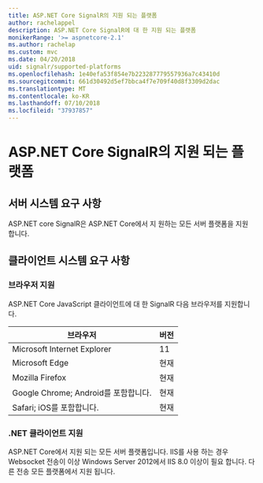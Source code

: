 ```yaml
---
title: ASP.NET Core SignalR의 지원 되는 플랫폼
author: rachelappel
description: ASP.NET Core SignalR에 대 한 지원 되는 플랫폼
monikerRange: '>= aspnetcore-2.1'
ms.author: rachelap
ms.custom: mvc
ms.date: 04/20/2018
uid: signalr/supported-platforms
ms.openlocfilehash: 1e40efa53f854e7b223287779557936a7c43410d
ms.sourcegitcommit: 661d30492d5ef7bbca4f7e709f40d8f3309d2dac
ms.translationtype: MT
ms.contentlocale: ko-KR
ms.lasthandoff: 07/10/2018
ms.locfileid: "37937857"
---
```

# <a name="aspnet-core-signalr-supported-platforms"></a>ASP.NET Core SignalR의 지원 되는 플랫폼

## <a name="server-system-requirements"></a>서버 시스템 요구 사항

ASP.NET core SignalR은 ASP.NET Core에서 지 원하는 모든 서버 플랫폼을 지원 합니다.

## <a name="client-system-requirements"></a>클라이언트 시스템 요구 사항

### <a name="browser-support"></a>브라우저 지원

ASP.NET Core JavaScript 클라이언트에 대 한 SignalR 다음 브라우저를 지원합니다.

| 브라우저 | 버전 |
| ------- | ------- |
| Microsoft Internet Explorer | 11 |
| Microsoft Edge | 현재 |
| Mozilla Firefox | 현재 |
| Google Chrome; Android를 포함합니다. | 현재 |
| Safari; iOS를 포함합니다. | 현재 |
 
### <a name="net-client-support"></a>.NET 클라이언트 지원

ASP.NET Core에서 지원 되는 모든 서버 플랫폼입니다. IIS를 사용 하는 경우 Websocket 전송이 이상 Windows Server 2012에서 IIS 8.0 이상이 필요 합니다. 다른 전송 모든 플랫폼에서 지원 됩니다.
